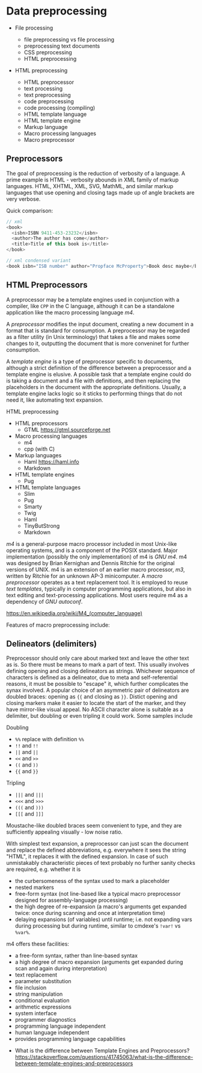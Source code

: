 # Data preprocessing

- File processing
  - file preprocessing vs file processing
  - preprocessing text documents
  - CSS preprocessing
  - HTML preprocessing


- HTML preprocessing
  - HTML preprocessor
  - text processing
  - text preprocessing
  - code preprocessing
  - code processing (compiling)
  - HTML template language
  - HTML template engine
  - Markup language
  - Macro processing languages
  - Macro preprocessor

## Preprocessors

The goal of preprocessing is the reduction of verbosity of a language. A prime example is HTML - verbosity abounds in XML family of markup languages. HTML, XHTML, XML, SVG, MathML, and similar markup languages that use opening and closing tags made up of angle brackets are very verbose.

Quick comparison:

```js
// xml
<book>
  <isbn>ISBN 9411-453-23232</isbn>
  <author>The author has come</author>
  <title>Title of this book is</title>
</book>

// xml condensed variant
<book isbn="ISB number" author="Propface McProperty">Book desc maybe</book>
```




## HTML Preprocessors

A preprocessor may be a template engines used in conjunction with a compiler, like `CPP` in the C language, although it can be a standalone application like the macro processing language *m4*.

A *preprocessor* modifies the input document, creating a new document in a format that is standard for consumption. A preprocessor may be regarded as a filter utility (in Unix terminology) that takes a file and makes some changes to it, outputting the document that is more conveninet for further consumption.

A *template engine* is a type of preprocessor specific to documents, although a strict definition of the difference between a preprocessor and a template engine is elusive. A possible task that a template engine could do is taking a document and a file with definitions, and then replacing the placeholders in the document with the appropriate definitions. Usually, a template engine lacks logic so it sticks to performing things that do not need it, like automating text expansion.






HTML preprocessing
* HTML preprocessors
  - GTML https://gtml.sourceforge.net
* Macro processing languages
  - m4
  - cpp (with C)
* Markup languages
  - Haml https://haml.info
  - Markdown
* HTML template engines
  - Pug
* HTML template languages
  - Slim
  - Pug
  - Smarty
  - Twig
  - Haml
  - TinyButStrong
  - Markdown




*m4* is a general-purpose macro processor included in most Unix-like operating systems, and is a component of the POSIX standard. Major implementation (possibly the only implementation) of m4 is *GNU m4*. m4 was designed by Brian Kernighan and Dennis Ritchie for the original versions of UNIX. m4 is an extension of an earlier macro processor, *m3*, written by Ritchie for an unknown AP-3 minicomputer. A *macro preprocessor* operates as a text replacement tool. It is employed to reuse *text templates*, typically in computer programming applications, but also in text editing and text-processing applications. Most users require m4 as a dependency of *GNU autoconf*.

https://en.wikipedia.org/wiki/M4_(computer_language)

Features of macro preprocessing include:

## Delineators (delimiters)

Preprocessor should only care about marked text and leave the other text as is. So there must be means to mark a part of text. This usually involves defining opening and closing delineators as strings. Whichever sequence of characters is defined as a delineator, due to meta and self-referential reasons, it must be possible to "escape" it, which further complicates the synax involved. A popular choice of an asymmetric pair of delineators are doubled braces: opening as `{{` and closing as `}}`. Distict opening and closing markers make it easier to locate the start of the marker, and they have mirror-like visual appeal. No ASCII character alone is suitable as a delimiter, but doubling or even tripling it could work. Some samples include

Doubling
- `%%` replace with definition `%%`
- `!!` and `!!`
- `||` and `||`
- `<<` and `>>`
- `((` and `))`
- `{{` and `}}`

Tripling
- `|||` and `|||`
- `<<<` and `>>>`
- `(((` and `)))`
- `[[[` and `]]]`


Moustache-like doubled braces seem convenient to type, and they are sufficiently appealing visually - low noise ratio.


With simplest text expansion, a preprocessor can just scan the document and replace the defined abbreviations, e.g. everywhere it sees the string "HTML", it replaces it with the defined expansion. In case of such unmistakably characteristic pieces of text probably no further sanity checks are required, e.g. whether it is  
- the curbersomeness of the syntax used to mark a placeholder
- nested markers
- free-form syntax (not line-based like a typical macro preprocessor designed for assembly-language processing)
- the high degree of re-expansion (a macro's arguments get expanded twice: once during scanning and once at interpretation time)
- delaying expansions (of variables) until runtime; i.e. not expanding vars during processing but during runtime, similar to cmdexe's `!var!` vs `%var%`.

m4 offers these facilities:
- a free-form syntax, rather than line-based syntax
- a high degree of macro expansion (arguments get expanded during scan and again during interpretation)
- text replacement
- parameter substitution
- file inclusion
- string manipulation
- conditional evaluation
- arithmetic expressions
- system interface
- programmer diagnostics
- programming language independent
- human language independent
- provides programming language capabilities






* What is the difference between Template Engines and Preprocessors?
https://stackoverflow.com/questions/41745063/what-is-the-difference-between-template-engines-and-preprocessors
